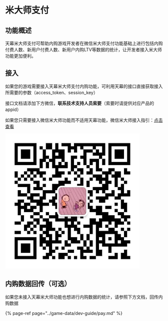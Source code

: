 # 米大师支付

## 功能概述

天幕米大师支付可帮助内购游戏开发者在微信米大师支付功能基础上进行包括内购付费人数、新用户付费人数、新用户内购LTV等数据的统计，让开发者接入米大师功能更加便利。

## 接入

如果您的游戏需要接入天幕米大师支付内购功能，可利用天幕的接口直接获取接入所需要的参数（access\_token、session\_key）

接口文档请添加下方微信，**联系技术支持人员索要**（索要时请提供对应产品的appid）

如果您只需要接入微信米大师功能而不适用天幕功能，微信米大师接入指引：[点击查看](https://developers.weixin.qq.com/minigame/dev/guide/open-ability/virtual-payment.html#%E5%BC%80%E5%8F%91%E6%B5%81%E7%A8%8B)

![&#x5929;&#x5E55;&#x6280;&#x672F;&#x652F;&#x6301;&#x4EBA;&#x5458;&#x5FAE;&#x4FE1;](../.gitbook/assets/wei-xin-tu-pian-20191009150820%20%283%29.jpg)

## 内购数据回传（可选）

如果您未接入天幕米大师功能也想进行内购数据的统计，请参照下方文档，回传内购数据

{% page-ref page="../game-data/dev-guide/pay.md" %}



